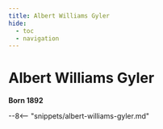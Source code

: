 ```yaml
---
title: Albert Williams Gyler
hide:
  - toc
  - navigation 
---
```


# Albert Williams Gyler

**Born 1892**

--8<-- "snippets/albert-williams-gyler.md"
